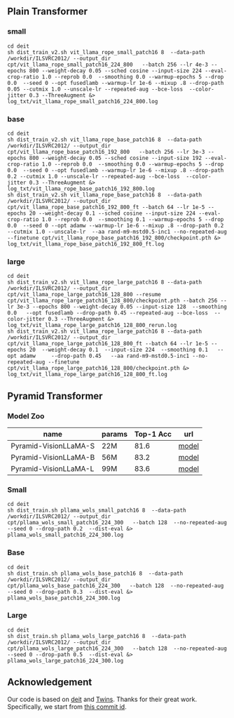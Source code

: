 
## Plain Transformer

### small
```
cd deit
sh dist_train_v2.sh vit_llama_rope_small_patch16 8  --data-path /workdir/ILSVRC2012/ --output_dir  cpt/vit_llama_rope_small_patch16_224_800   --batch 256 --lr 4e-3 --epochs 800 --weight-decay 0.05 --sched cosine --input-size 224 --eval-crop-ratio 1.0 --reprob 0.0  --smoothing 0.0 --warmup-epochs 5 --drop 0.0  --seed 0 --opt fusedlamb --warmup-lr 1e-6 --mixup .8 --drop-path 0.05 --cutmix 1.0 --unscale-lr --repeated-aug --bce-loss  --color-jitter 0.3 --ThreeAugment &> log_txt/vit_llama_rope_small_patch16_224_800.log
```
### base
```
cd deit
sh dist_train_v2.sh vit_llama_rope_base_patch16 8  --data-path /workdir/ILSVRC2012/ --output_dir  cpt/vit_llama_rope_base_patch16_192_800   --batch 256 --lr 3e-3 --epochs 800 --weight-decay 0.05 --sched cosine --input-size 192 --eval-crop-ratio 1.0 --reprob 0.0  --smoothing 0.0 --warmup-epochs 5 --drop 0.0  --seed 0 --opt fusedlamb --warmup-lr 1e-6 --mixup .8 --drop-path 0.2 --cutmix 1.0 --unscale-lr --repeated-aug --bce-loss  --color-jitter 0.3 --ThreeAugment &> log_txt/vit_llama_rope_base_patch16_192_800.log
sh dist_train_v2.sh vit_llama_rope_base_patch16 8  --data-path /workdir/ILSVRC2012/ --output_dir  cpt/vit_llama_rope_base_patch16_192_800_ft --batch 64 --lr 1e-5 --epochs 20 --weight-decay 0.1 --sched cosine --input-size 224 --eval-crop-ratio 1.0 --reprob 0.0  --smoothing 0.1 --warmup-epochs 5 --drop 0.0  --seed 0 --opt adamw --warmup-lr 1e-6 --mixup .8 --drop-path 0.2 --cutmix 1.0 --unscale-lr  --aa rand-m9-mstd0.5-inc1 --no-repeated-aug --finetune cpt/vit_llama_rope_base_patch16_192_800/checkpoint.pth &> log_txt/vit_llama_rope_base_patch16_192_800_ft.log
```

### large
```
cd deit
sh dist_train_v2.sh vit_llama_rope_large_patch16 8 --data-path /workdir/ILSVRC2012/ --output_dir    cpt/vit_llama_rope_large_patch16_128_800 --resume cpt/vit_llama_rope_large_patch16_128_800/checkpoint.pth --batch 256 --lr 3e-3 --epochs 800 --weight-decay 0.05 --input-size 128  --smoothing 0.0   --opt fusedlamb --drop-path 0.45 --repeated-aug --bce-loss  --color-jitter 0.3 --ThreeAugment &> log_txt/vit_llama_rope_large_patch16_128_800_rerun.log
sh dist_train_v2.sh vit_llama_rope_large_patch16 8 --data-path /workdir/ILSVRC2012/ --output_dir  cpt/vit_llama_rope_large_patch16_128_800_ft --batch 64 --lr 1e-5 --epochs 20  --weight-decay 0.1  --input-size 224  --smoothing 0.1   --opt adamw     --drop-path 0.45   --aa rand-m9-mstd0.5-inc1 --no-repeated-aug --finetune cpt/vit_llama_rope_large_patch16_128_800/checkpoint.pth &> log_txt/vit_llama_rope_large_patch16_128_800_ft.log
```



## Pyramid Transformer
### Model Zoo
| name                  | params | Top-1 Acc | url                                                                                      |
|-----------------------|--------|-----------|------------------------------------------------------------------------------------------| 
| Pyramid-VisionLLaMA-S | 22M    | 81.6      | [model](https://huggingface.co/mtgv/Pyramid-VisionLLaMA-S/blob/main/best_checkpoint.pth) |
| Pyramid-VisionLLaMA-B | 56M    | 83.2      | [model](https://huggingface.co/mtgv/Pyramid-VisionLLaMA-B/blob/main/best_checkpoint.pth) |
| Pyramid-VisionLLaMA-L | 99M    | 83.6      | [model](https://huggingface.co/mtgv/Pyramid-VisionLLaMA-L/blob/main/best_checkpoint.pth) |


### Small
```
cd deit
sh dist_train.sh pllama_wols_small_patch16 8  --data-path /workdir/ILSVRC2012/ --output_dir  cpt/pllama_wols_small_patch16_224_300   --batch 128  --no-repeated-aug   --seed 0 --drop-path 0.2  --dist-eval &> pllama_wols_small_patch16_224_300.log

```
### Base
```
cd deit
sh dist_train.sh pllama_wols_base_patch16 8  --data-path /workdir/ILSVRC2012/ --output_dir  cpt/pllama_wols_base_patch16_224_300   --batch 128  --no-repeated-aug   --seed 0 --drop-path 0.3  --dist-eval &> pllama_wols_base_patch16_224_300.log

```
### Large
```
cd deit
sh dist_train.sh pllama_wols_large_patch16 8  --data-path /workdir/ILSVRC2012/ --output_dir  cpt/pllama_wols_large_patch16_224_300   --batch 128  --no-repeated-aug   --seed 0 --drop-path 0.5  --dist-eval &> pllama_wols_large_patch16_224_300.log

```


## Acknowledgement

Our code is based on [deit](https://github.com/facebookresearch/deit.git) and  [Twins](https://github.com/Meituan-AutoML/Twins). Thanks for their great work. Specifically, we start from [this commit id](https://github.com/open-mmlab/mmpretrain/commit/17a886cb5825cd8c26df4e65f7112d404b99fe12).